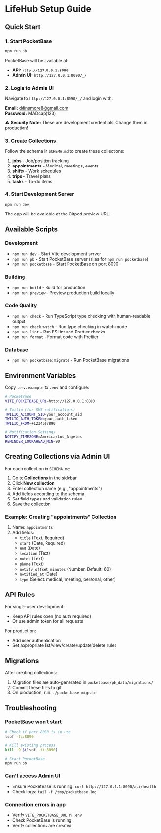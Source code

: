 # LifeHub Setup Guide

## Quick Start

### 1. Start PocketBase

```bash
npm run pb
```

PocketBase will be available at:

- **API:** `http://127.0.0.1:8090`
- **Admin UI:** `http://127.0.0.1:8090/_/`

### 2. Login to Admin UI

Navigate to `http://127.0.0.1:8090/_/` and login with:

**Email:** ddinsmore8@gmail.com  
**Password:** MADcap(123)

⚠️ **Security Note:** These are development credentials. Change them in production!

### 3. Create Collections

Follow the schema in `SCHEMA.md` to create these collections:

1. **jobs** - Job/position tracking
2. **appointments** - Medical, meetings, events
3. **shifts** - Work schedules
4. **trips** - Travel plans
5. **tasks** - To-do items

### 4. Start Development Server

```bash
npm run dev
```

The app will be available at the Gitpod preview URL.

## Available Scripts

### Development

- `npm run dev` - Start Vite development server
- `npm run pb` - Start PocketBase server (alias for `npm run pocketbase`)
- `npm run pocketbase` - Start PocketBase on port 8090

### Building

- `npm run build` - Build for production
- `npm run preview` - Preview production build locally

### Code Quality

- `npm run check` - Run TypeScript type checking with human-readable output
- `npm run check:watch` - Run type checking in watch mode
- `npm run lint` - Run ESLint and Prettier checks
- `npm run format` - Format code with Prettier

### Database

- `npm run pocketbase:migrate` - Run PocketBase migrations

## Environment Variables

Copy `.env.example` to `.env` and configure:

```bash
# PocketBase
VITE_POCKETBASE_URL=http://127.0.0.1:8090

# Twilio (for SMS notifications)
TWILIO_ACCOUNT_SID=your_account_sid
TWILIO_AUTH_TOKEN=your_auth_token
TWILIO_FROM=+1234567890

# Notification Settings
NOTIFY_TIMEZONE=America/Los_Angeles
REMINDER_LOOKAHEAD_MIN=90
```

## Creating Collections via Admin UI

For each collection in `SCHEMA.md`:

1. Go to **Collections** in the sidebar
2. Click **New collection**
3. Enter collection name (e.g., "appointments")
4. Add fields according to the schema
5. Set field types and validation rules
6. Save the collection

### Example: Creating "appointments" Collection

1. Name: `appointments`
2. Add fields:
   - `title` (Text, Required)
   - `start` (Date, Required)
   - `end` (Date)
   - `location` (Text)
   - `notes` (Text)
   - `phone` (Text)
   - `notify_offset_minutes` (Number, Default: 60)
   - `notified_at` (Date)
   - `type` (Select: medical, meeting, personal, other)

## API Rules

For single-user development:

- Keep API rules open (no auth required)
- Or use admin token for all requests

For production:

- Add user authentication
- Set appropriate list/view/create/update/delete rules

## Migrations

After creating collections:

1. Migration files are auto-generated in `pocketbase/pb_data/migrations/`
2. Commit these files to git
3. On production, run: `./pocketbase migrate`

## Troubleshooting

### PocketBase won't start

```bash
# Check if port 8090 is in use
lsof -ti:8090

# Kill existing process
kill -9 $(lsof -ti:8090)

# Start PocketBase
npm run pb
```

### Can't access Admin UI

- Ensure PocketBase is running: `curl http://127.0.0.1:8090/api/health`
- Check logs: `tail -f /tmp/pocketbase.log`

### Connection errors in app

- Verify `VITE_POCKETBASE_URL` in `.env`
- Check PocketBase is running
- Verify collections are created
